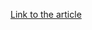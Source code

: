 [Link to the article](https://crypsisgroup.com/insights/ransomwares-new-trend-exfiltration-and-extortion)
